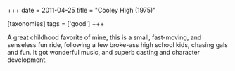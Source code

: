 +++
date = 2011-04-25
title = "Cooley High (1975)"

[taxonomies]
tags = ['good']
+++

A great childhood favorite of mine, this is a small, fast-moving, and
senseless fun ride, following a few broke-ass high school kids, chasing
gals and fun. It got wonderful music, and superb casting and character
development.
